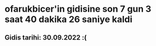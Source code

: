 # ofarukbicer'in gidisine son 7 gun 3 saat 40 dakika 26 saniye kaldi

## Gidis tarihi: 30.09.2022 :(
